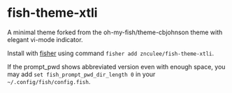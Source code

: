 # fish-theme-xtli

A minimal theme forked from the oh-my-fish/theme-cbjohnson theme with elegant vi-mode indicator.

Install with [fisher](https://github.com/jorgebucaran/fisher) using command `fisher add znculee/fish-theme-xtli`.

If the prompt_pwd shows abbreviated version even with enough space, you may add `set fish_prompt_pwd_dir_length 0` in your `~/.config/fish/config.fish`.
